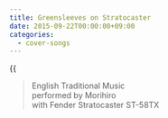 ```yaml
---
title: Greensleeves on Stratocaster
date: 2015-09-22T00:00:00+09:00
categories:
  - cover-songs
---
```

{{<audio greensleeves>}}

>English Traditional Music  
>performed by Morihiro  
>with Fender Stratocaster ST-58TX